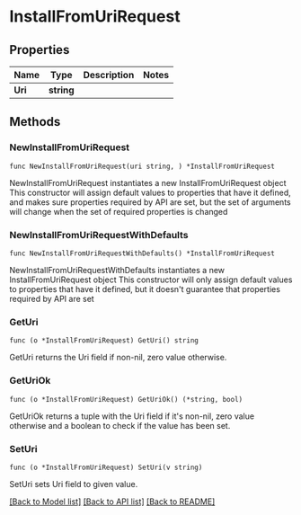 # InstallFromUriRequest

## Properties

Name | Type | Description | Notes
------------ | ------------- | ------------- | -------------
**Uri** | **string** |  | 

## Methods

### NewInstallFromUriRequest

`func NewInstallFromUriRequest(uri string, ) *InstallFromUriRequest`

NewInstallFromUriRequest instantiates a new InstallFromUriRequest object
This constructor will assign default values to properties that have it defined,
and makes sure properties required by API are set, but the set of arguments
will change when the set of required properties is changed

### NewInstallFromUriRequestWithDefaults

`func NewInstallFromUriRequestWithDefaults() *InstallFromUriRequest`

NewInstallFromUriRequestWithDefaults instantiates a new InstallFromUriRequest object
This constructor will only assign default values to properties that have it defined,
but it doesn't guarantee that properties required by API are set

### GetUri

`func (o *InstallFromUriRequest) GetUri() string`

GetUri returns the Uri field if non-nil, zero value otherwise.

### GetUriOk

`func (o *InstallFromUriRequest) GetUriOk() (*string, bool)`

GetUriOk returns a tuple with the Uri field if it's non-nil, zero value otherwise
and a boolean to check if the value has been set.

### SetUri

`func (o *InstallFromUriRequest) SetUri(v string)`

SetUri sets Uri field to given value.



[[Back to Model list]](../README.md#documentation-for-models) [[Back to API list]](../README.md#documentation-for-api-endpoints) [[Back to README]](../README.md)


